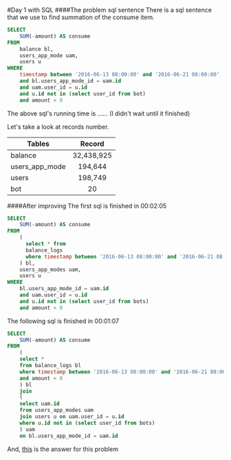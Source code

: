 #Day 1 with SQL
####The problem sql sentence
There is a sql sentence that we use to find summation of the consume item. 
```sql
SELECT 
    SUM(-amount) AS consume
FROM
    balance bl,
    users_app_mode uam,
    users u
WHERE
    timestamp between '2016-06-13 08:00:00' and '2016-06-21 08:00:00' 
    and bl.users_app_mode_id = uam.id
    and uam.user_id = u.id
    and u.id not in (select user_id from bot)
    and amount < 0
```
The above sql's running time is ...... (I didn't wait until it finished)

Let's take a look at records number.

| Tables        | Record       |
| ------------- |:------------:|
| balance       |    32,438,925|
| users_app_mode|       194,644|
| users         |       198,749|
| bot           |            20|

####After improving
The first sql is finished in 00:02:05
```sql
SELECT 
    SUM(-amount) AS consume
FROM
    (
      select * from 
      balance_logs 
      where timestamp between '2016-06-13 08:00:00' and '2016-06-21 08:00:00' 
    ) bl,
    users_app_modes uam,
    users u
WHERE 
    bl.users_app_mode_id = uam.id
    and uam.user_id = u.id
    and u.id not in (select user_id from bots)
    and amount < 0
```

The following sql is finished in 00:01:07
```sql
SELECT 
    SUM(-amount) AS consume
FROM
    (
    select *
    from balance_logs bl
    where timestamp between '2016-06-13 08:00:00' and '2016-06-21 08:00:00'
    and amount < 0
    ) bl
    join
    (
    select uam.id
    from users_app_modes uam
    join users u on uam.user_id = u.id
    where u.id not in (select user_id from bots)
    ) uam
    on bl.users_app_mode_id = uam.id
```
And, [this](http://stackoverflow.com/questions/354070/sql-join-where-clause-vs-on-clause) is the answer for this problem
